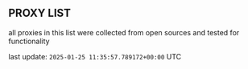 ## PROXY LIST

all proxies in this list were collected from open sources and tested for functionality

last update: `2025-01-25 11:35:57.789172+00:00` UTC